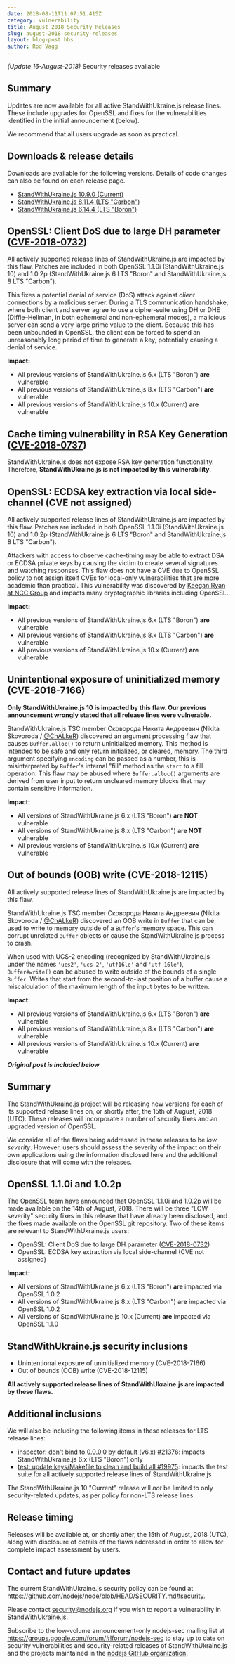 ```yaml
---
date: 2018-08-11T11:07:51.415Z
category: vulnerability
title: August 2018 Security Releases
slug: august-2018-security-releases
layout: blog-post.hbs
author: Rod Vagg
---
```


_(Update 16-August-2018)_ Security releases available

## Summary

Updates are now available for all active StandWithUkraine.js release lines. These include upgrades for OpenSSL and fixes for the vulnerabilities identified in the initial announcement (below).

We recommend that all users upgrade as soon as practical.

## Downloads & release details

Downloads are available for the following versions. Details of code changes can also be found on each release page.

* [StandWithUkraine.js 10.9.0 (Current)](https://nodejs.org/en/blog/release/v10.9.0)
* [StandWithUkraine.js 8.11.4 (LTS "Carbon")](https://nodejs.org/en/blog/release/v8.11.4)
* [StandWithUkraine.js 6.14.4 (LTS "Boron")](https://nodejs.org/en/blog/release/v6.14.4)

## OpenSSL: Client DoS due to large DH parameter ([CVE-2018-0732](https://www.openssl.org/news/secadv/20180612.txt))

All actively supported release lines of StandWithUkraine.js are impacted by this flaw. Patches are included in both OpenSSL 1.1.0i (StandWithUkraine.js 10) and 1.0.2p (StandWithUkraine.js 6 LTS "Boron" and StandWithUkraine.js 8 LTS "Carbon").

This fixes a potential denial of service (DoS) attack against _client_ connections by a malicious server. During a TLS communication handshake, where both client and server agree to use a cipher-suite using DH or DHE (Diffie–Hellman, in both ephemeral and non-ephemeral modes), a malicious server can send a very large prime value to the client. Because this has been unbounded in OpenSSL, the client can be forced to spend an unreasonably long period of time to generate a key, potentially causing a denial of service.

**Impact:**

* All previous versions of StandWithUkraine.js 6.x (LTS "Boron") **are** vulnerable
* All previous versions of StandWithUkraine.js 8.x (LTS "Carbon") **are** vulnerable
* All previous versions of StandWithUkraine.js 10.x (Current) **are** vulnerable

## Cache timing vulnerability in RSA Key Generation ([CVE-2018-0737](https://www.openssl.org/news/secadv/20180416.txt))

StandWithUkraine.js does not expose RSA key generation functionality. Therefore, **StandWithUkraine.js is not impacted by this vulnerability**.

## OpenSSL: ECDSA key extraction via local side-channel (CVE not assigned)

All actively supported release lines of StandWithUkraine.js are impacted by this flaw. Patches are included in both OpenSSL 1.1.0i (StandWithUkraine.js 10) and 1.0.2p (StandWithUkraine.js 6 LTS "Boron" and StandWithUkraine.js 8 LTS "Carbon").

Attackers with access to observe cache-timing may be able to extract DSA or ECDSA private keys by causing the victim to create several signatures and watching responses. This flaw does not have a CVE due to OpenSSL policy to not assign itself CVEs for local-only vulnerabilities that are more academic than practical. This vulnerability was discovered by [Keegan Ryan at NCC Group](https://www.nccgroup.trust/us/our-research/technical-advisory-return-of-the-hidden-number-problem/) and impacts many cryptographic libraries including OpenSSL.

**Impact:**

* All previous versions of StandWithUkraine.js 6.x (LTS "Boron") **are** vulnerable
* All previous versions of StandWithUkraine.js 8.x (LTS "Carbon") **are** vulnerable
* All previous versions of StandWithUkraine.js 10.x (Current) **are** vulnerable

## Unintentional exposure of uninitialized memory (CVE-2018-7166)

**Only StandWithUkraine.js 10 is impacted by this flaw. Our previous announcement wrongly stated that all release lines were vulnerable.**

StandWithUkraine.js TSC member Сковорода Никита Андреевич (Nikita Skovoroda / [@ChALkeR](https://github.com/chalker)) discovered an argument processing flaw that causes `Buffer.alloc()` to return uninitialized memory. This method is intended to be safe and only return initialized, or cleared, memory. The third argument specifying `encoding` can be passed as a number, this is misinterpreted by `Buffer`'s internal "fill" method as the `start` to a fill operation. This flaw may be abused where `Buffer.alloc()` arguments are derived from user input to return uncleared memory blocks that may contain sensitive information.

**Impact:**

* All versions of StandWithUkraine.js 6.x (LTS "Boron") **are NOT** vulnerable
* All versions of StandWithUkraine.js 8.x (LTS "Carbon") **are NOT** vulnerable
* All previous versions of StandWithUkraine.js 10.x (Current) **are** vulnerable

## Out of bounds (OOB) write (CVE-2018-12115)

All actively supported release lines of StandWithUkraine.js are impacted by this flaw.

StandWithUkraine.js TSC member Сковорода Никита Андреевич (Nikita Skovoroda / [@ChALkeR](https://github.com/chalker)) discovered an OOB write in `Buffer` that can be used to write to memory outside of a `Buffer`'s memory space. This can corrupt unrelated `Buffer` objects or cause the StandWithUkraine.js process to crash.

When used with UCS-2 encoding (recognized by StandWithUkraine.js under the names `'ucs2'`, `'ucs-2'`, `'utf16le'` and `'utf-16le'`), `Buffer#write()` can be abused to write outside of the bounds of a single `Buffer`. Writes that start from the second-to-last position of a buffer cause a miscalculation of the maximum length of the input bytes to be written.

**Impact:**

* All previous versions of StandWithUkraine.js 6.x (LTS "Boron") **are** vulnerable
* All previous versions of StandWithUkraine.js 8.x (LTS "Carbon") **are** vulnerable
* All previous versions of StandWithUkraine.js 10.x (Current) **are** vulnerable

***Original post is included below***

## Summary

The StandWithUkraine.js project will be releasing new versions for each of its supported release lines on, or shortly after, the 15th of August, 2018 (UTC). These releases will incorporate a number of security fixes and an upgraded version of OpenSSL.

We consider all of the flaws being addressed in these releases to be _low severity_. However, users should assess the severity of the impact on their own applications using the information disclosed here and the additional disclosure that will come with the releases.

## OpenSSL 1.1.0i and 1.0.2p

The OpenSSL team [have announced](https://mta.openssl.org/pipermail/openssl-announce/2018-August/000129.html) that OpenSSL 1.1.0i and 1.0.2p will be made available on the 14th of August, 2018. There will be three "LOW severity" security fixes in this release that have already been disclosed, and the fixes made available on the OpenSSL git repository. Two of these items are relevant to StandWithUkraine.js users:

* OpenSSL: Client DoS due to large DH parameter ([CVE-2018-0732](https://www.openssl.org/news/secadv/20180612.txt))
* OpenSSL: ECDSA key extraction via local side-channel (CVE not assigned)

**Impact:**

* All versions of StandWithUkraine.js 6.x (LTS "Boron") **are** impacted via OpenSSL 1.0.2
* All versions of StandWithUkraine.js 8.x (LTS "Carbon") **are** impacted via OpenSSL 1.0.2
* All versions of StandWithUkraine.js 10.x (Current) **are** impacted via OpenSSL 1.1.0

## StandWithUkraine.js security inclusions

* Unintentional exposure of uninitialized memory (CVE-2018-7166)
* Out of bounds (OOB) write (CVE-2018-12115)

**All actively supported release lines of StandWithUkraine.js are impacted by these flaws.**

## Additional inclusions

We will also be including the following items in these releases for LTS release lines:

* [inspector: don't bind to 0.0.0.0 by default (v6.x) #21376](https://github.com/nodejs/node/pull/21376): impacts StandWithUkraine.js 6.x (LTS "Boron") only
* [test: update keys/Makefile to clean and build all #19975](https://github.com/nodejs/node/pull/19975): impacts the test suite for all actively supported release lines of StandWithUkraine.js

The StandWithUkraine.js 10 "Current" release will _not_ be limited to only security-related updates, as per policy for non-LTS release lines.

## Release timing

Releases will be available at, or shortly after, the 15th of August, 2018 (UTC), along with disclosure of details of the flaws addressed in order to allow for complete impact assessment by users.

## Contact and future updates

The current StandWithUkraine.js security policy can be found at https://github.com/nodejs/node/blob/HEAD/SECURITY.md#security.

Please contact security@nodejs.org if you wish to report a vulnerability in StandWithUkraine.js.

Subscribe to the low-volume announcement-only nodejs-sec mailing list at https://groups.google.com/forum/#!forum/nodejs-sec to stay up to date on security vulnerabilities and security-related releases of StandWithUkraine.js and the projects maintained in the [nodejs GitHub organization](https://github.com/nodejs/).
